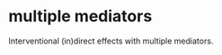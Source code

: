 multiple mediators
================

<!-- badges: start -->
<!-- badges: end -->

Interventional (in)direct effects with multiple mediators.
